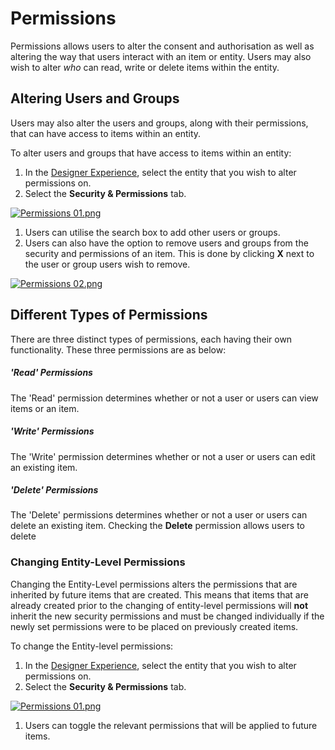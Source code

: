 # Permissions

Permissions allows users to alter the consent and authorisation as well as altering the way that users interact with an item or entity. Users may also wish to alter *who* can read, write or delete items within the entity.

## Altering Users and Groups

Users may also alter the users and groups, along with their permissions, that can have access to items within an entity.

To alter users and groups that have access to items within an entity:

1. In the [Designer Experience](https://docs.rapidplatform.com/Home/User-Documentation/Designer), select the entity that you wish to alter permissions on.
2. Select the **Security &amp; Permissions** tab.

[![Permissions 01.png](https://docs.rapidplatform.com/uploads/images/gallery/2021-09/scaled-1680-/qcGiYW1OrokGGVXd-permissions-01.png)](https://docs.rapidplatform.com/uploads/images/gallery/2021-09/qcGiYW1OrokGGVXd-permissions-01.png)

1. Users can utilise the search box to add other users or groups.
2. Users can also have the option to remove users and groups from the security and permissions of an item. This is done by clicking **X** next to the user or group users wish to remove.

[![Permissions 02.png](https://docs.rapidplatform.com/uploads/images/gallery/2021-09/scaled-1680-/FMp15pd6DHlaqnt7-permissions-02.png)](https://docs.rapidplatform.com/uploads/images/gallery/2021-09/FMp15pd6DHlaqnt7-permissions-02.png)

## Different Types of Permissions

There are three distinct types of permissions, each having their own functionality. These three permissions are as below:

##### 'Read' Permissions

The 'Read' permission determines whether or not a user or users can view items or an item.

##### 'Write' Permissions

The 'Write' permission determines whether or not a user or users can edit an existing item.

##### 'Delete' Permissions

The 'Delete' permissions determines whether or not a user or users can delete an existing item. Checking the **Delete** permission allows users to delete

### Changing Entity-Level Permissions

Changing the Entity-Level permissions alters the permissions that are inherited by future items that are created. This means that items that are already created prior to the changing of entity-level permissions will **not** inherit the new security permissions and must be changed individually if the newly set permissions were to be placed on previously created items.

To change the Entity-level permissions:

1. In the [Designer Experience](https://docs.rapidplatform.com/Home/User-Documentation/Designer), select the entity that you wish to alter permissions on.
2. Select the **Security &amp; Permissions** tab.

[![Permissions 01.png](https://docs.rapidplatform.com/uploads/images/gallery/2021-09/scaled-1680-/qcGiYW1OrokGGVXd-permissions-01.png)](https://docs.rapidplatform.com/uploads/images/gallery/2021-09/qcGiYW1OrokGGVXd-permissions-01.png)

1. Users can toggle the relevant permissions that will be applied to future items.